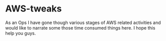 # AWS-tweaks
As an Ops I have gone though various stages of AWS related activities and would like to narrate some those time consumed things here. I hope this help you guys. 
